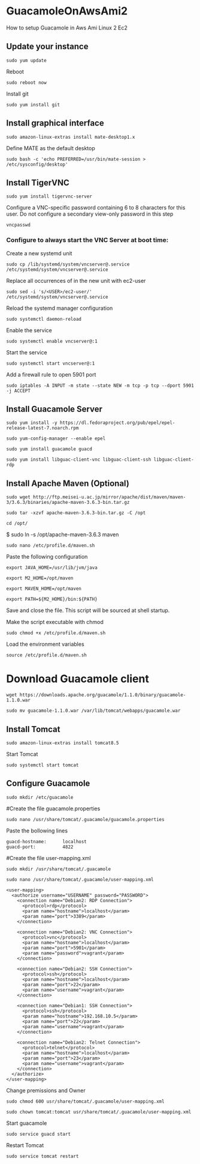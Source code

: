 # GuacamoleOnAwsAmi2
How to setup Guacamole in Aws Ami Linux 2 Ec2

## Update your instance

`sudo yum update`

Reboot

`sudo reboot now`

Install git

`sudo yum install git`

## Install graphical interface
`sudo amazon-linux-extras install mate-desktop1.x`

Define MATE as the default desktop

`sudo bash -c 'echo PREFERRED=/usr/bin/mate-session > /etc/sysconfig/desktop'`

## Install TigerVNC
`sudo yum install tigervnc-server`

Configure a VNC-specific password containing 6 to 8 characters for this user. Do not configure a secondary view-only password in this step

`vncpasswd`

### Configure to always start the VNC Server at boot time:

Create a new systemd unit

`sudo cp /lib/systemd/system/vncserver@.service /etc/systemd/system/vncserver@.service`

Replace all occurrences of <USER> in the new unit with ec2-user

`sudo sed -i 's/<USER>/ec2-user/' /etc/systemd/system/vncserver@.service`

Reload the systemd manager configuration

`sudo systemctl daemon-reload`

Enable the service

`sudo systemctl enable vncserver@:1`

Start the service

`sudo systemctl start vncserver@:1`

Add a firewall rule to open 5901 port

`sudo iptables -A INPUT -m state --state NEW -m tcp -p tcp --dport 5901 -j ACCEPT`
## Install Guacamole Server

`sudo yum install -y https://dl.fedoraproject.org/pub/epel/epel-release-latest-7.noarch.rpm`

`sudo yum-config-manager --enable epel`

`sudo yum install guacamole guacd`

`sudo yum install libguac-client-vnc libguac-client-ssh libguac-client-rdp`

## Install Apache Maven (Optional)

`sudo wget http://ftp.meisei-u.ac.jp/mirror/apache/dist/maven/maven-3/3.6.3/binaries/apache-maven-3.6.3-bin.tar.gz`

`sudo tar -xzvf apache-maven-3.6.3-bin.tar.gz -C /opt`

`cd /opt/`

$ sudo ln -s /opt/apache-maven-3.6.3 maven

`sudo nano /etc/profile.d/maven.sh`

Paste the following configuration

`export JAVA_HOME=/usr/lib/jvm/java`

`export M2_HOME=/opt/maven`

`export MAVEN_HOME=/opt/maven`

`export PATH=${M2_HOME}/bin:${PATH}`

Save and close the file. This script will be sourced at shell startup.

Make the script executable with chmod

`sudo chmod +x /etc/profile.d/maven.sh`

Load the environment variables

`source /etc/profile.d/maven.sh`

# Download Guacamole client

`wget https://downloads.apache.org/guacamole/1.1.0/binary/guacamole-1.1.0.war`

`sudo mv guacamole-1.1.0.war /var/lib/tomcat/webapps/guacamole.war`

## Install Tomcat

`sudo amazon-linux-extras install tomcat8.5`

Start Tomcat

`sudo systemctl start tomcat`

## Configure Guacamole

`sudo mkdir /etc/guacamole`

#Create the file guacamole.properties

`sudo nano /usr/share/tomcat/.guacamole/guacamole.properties`

Paste the bollowing lines

```# Hostname and port of guacamole proxy
guacd-hostname:      localhost
guacd-port:          4822
```

#Create the file user-mapping.xml

`sudo mkdir /usr/share/tomcat/.guacamole`

`sudo nano /usr/share/tomcat/.guacamole/user-mapping.xml`

```
<user-mapping>
  <authorize username="USERNAME" password="PASSWORD">
    <connection name="Debian2: RDP Connection">
      <protocol>rdp</protocol>
      <param name="hostname">localhost</param>
      <param name="port">3389</param>
    </connection>
 
    <connection name="Debian2: VNC Connection">
      <protocol>vnc</protocol>
      <param name="hostname">localhost</param>
      <param name="port">5901</param>
      <param name="password">vagrant</param>
    </connection>
 
    <connection name="Debian2: SSH Connection">
      <protocol>ssh</protocol>
      <param name="hostname">localhost</param>
      <param name="port">22</param>
      <param name="username">vagrant</param>
    </connection>
 
    <connection name="Debian1: SSH Connection">
      <protocol>ssh</protocol>
      <param name="hostname">192.168.10.5</param>
      <param name="port">22</param>
      <param name="username">vagrant</param>
    </connection>
 
    <connection name="Debian2: Telnet Connection">
      <protocol>telnet</protocol>
      <param name="hostname">localhost</param>
      <param name="port">23</param>
      <param name="username">vagrant</param>
    </connection>
  </authorize>
</user-mapping>
```
Change premissions and Owner

`sudo chmod 600 usr/share/tomcat/.guacamole/user-mapping.xml`

`sudo chown tomcat:tomcat usr/share/tomcat/.guacamole/user-mapping.xml`

Start guacamole

 `sudo service guacd start`
 
 Restart Tomcat
 
 `sudo service tomcat restart`
